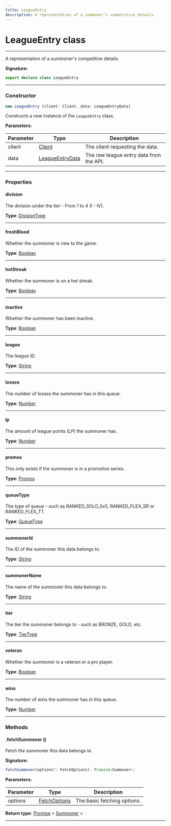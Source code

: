 ```yaml
---
title: LeagueEntry
description: A representation of a summoner's competitive details.
---
```


# LeagueEntry class

---

A representation of a summoner's competitive details.

**Signature:**

```ts
export declare class LeagueEntry 
```

---

### Constructor

```ts
new LeagueEntry (client: Client, data: LeagueEntryData)
```

Constructs a new instance of the `LeagueEntry` class.

**Parameters:**

| Parameter | Type | Description |
| --------- | ---- | ----------- |
| client | [Client](/api/classes/client) | The client requesting the data. |
| data | [LeagueEntryData](/api/interfaces/leagueentrydata) | The raw league entry data from the API. |
---

### Properties

#### division

The division under the tier - From 1 to 4 (I - IV).



**Type**: [DivisionType](/api/types/divisiontype)

---

#### freshBlood

Whether the summoner is new to the game.



**Type**: [Boolean](https://developer.mozilla.org/en-US/docs/Web/JavaScript/Reference/Global_Objects/Boolean)

---

#### hotStreak

Whether the summoner is on a hot streak.



**Type**: [Boolean](https://developer.mozilla.org/en-US/docs/Web/JavaScript/Reference/Global_Objects/Boolean)

---

#### inactive

Whether the summoner has been inactive.



**Type**: [Boolean](https://developer.mozilla.org/en-US/docs/Web/JavaScript/Reference/Global_Objects/Boolean)

---

#### league

The league ID.



**Type**: [String](https://developer.mozilla.org/en-US/docs/Web/JavaScript/Reference/Global_Objects/String)

---

#### losses

The number of losses the summoner has in this queue.



**Type**: [Number](https://developer.mozilla.org/en-US/docs/Web/JavaScript/Reference/Global_Objects/Number)

---

#### lp

The amount of league points (LP) the summoner has.



**Type**: [Number](https://developer.mozilla.org/en-US/docs/Web/JavaScript/Reference/Global_Objects/Number)

---

#### promos

This only exists if the summoner is in a promotion series.



**Type**: [Promos](/api/interfaces/promos)

---

#### queueType

The type of queue - such as RANKED_SOLO_5x5, RANKED_FLEX_SR or RANKED_FLEX_TT.



**Type**: [QueueType](/api/types/queuetype)

---

#### summonerId

The ID of the summoner this data belongs to.



**Type**: [String](https://developer.mozilla.org/en-US/docs/Web/JavaScript/Reference/Global_Objects/String)

---

#### summonerName

The name of the summoner this data belongs to.



**Type**: [String](https://developer.mozilla.org/en-US/docs/Web/JavaScript/Reference/Global_Objects/String)

---

#### tier

The tier the summoner belongs to - such as BRONZE, GOLD, etc.



**Type**: [TierType](/api/types/tiertype)

---

#### veteran

Whether the summoner is a veteran or a pro player.



**Type**: [Boolean](https://developer.mozilla.org/en-US/docs/Web/JavaScript/Reference/Global_Objects/Boolean)

---

#### wins

The number of wins the summoner has in this queue.



**Type**: [Number](https://developer.mozilla.org/en-US/docs/Web/JavaScript/Reference/Global_Objects/Number)

---

### Methods

#### .fetchSummoner ()

Fetch the summoner this data belongs to.




**Signature:**

```ts
fetchSummoner(options?: FetchOptions): Promise<Summoner>;
```

**Parameters:**

| Parameter | Type | Description |
| --------- | ---- | ----------- |
| options | [FetchOptions](/api/interfaces/fetchoptions) | The basic fetching options. |

**Return type**: [Promise](https://developer.mozilla.org/en-US/docs/Web/JavaScript/Reference/Global_Objects/Promise) \< [Summoner](/api/classes/summoner) \>

---

